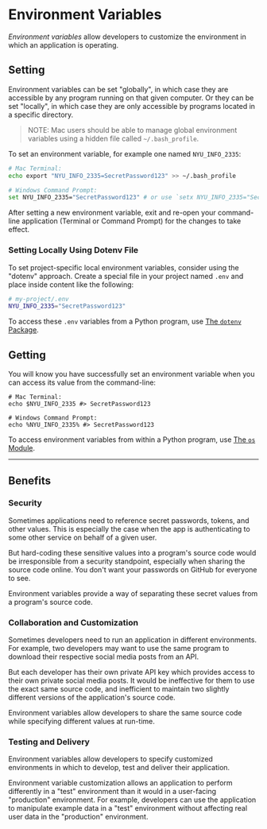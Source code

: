 # Environment Variables

*Environment variables* allow developers to customize the environment in which an application is operating.

## Setting

Environment variables can be set "globally", in which case they are accessible by any program running on that given computer. Or they can be set "locally", in which case they are only accessible by programs located in a specific directory.

> NOTE: Mac users should be able to manage global environment variables using a hidden file called
`~/.bash_profile`.

To set an environment variable, for example one named `NYU_INFO_2335`:

```sh
# Mac Terminal:
echo export "NYU_INFO_2335=SecretPassword123" >> ~/.bash_profile

# Windows Command Prompt:
set NYU_INFO_2335="SecretPassword123" # or use `setx NYU_INFO_2335="SecretPassword123"` to set this variable globally
```

After setting a new environment variable, exit and re-open your command-line application (Terminal or Command Prompt) for the changes to take effect.

### Setting Locally Using Dotenv File

To set project-specific local environment variables, consider using the "dotenv" approach. Create a special file in your project named `.env` and place inside content like the following:

```sh
# my-project/.env
NYU_INFO_2335="SecretPassword123"
```

To access these `.env` variables from a Python program, use [The `dotenv` Package](/notes/programming-languages/python/modules/os.md#accessing-environment-variables).

## Getting

You will know you have successfully set an environment variable when you can access its value from the command-line:

```shell
# Mac Terminal:
echo $NYU_INFO_2335 #> SecretPassword123

# Windows Command Prompt:
echo %NYU_INFO_2335% #> SecretPassword123
```

To access environment variables from within a Python program, use [The `os` Module](/notes/programming-languages/python/modules/os.md#accessing-environment-variables).

<hr>


## Benefits

### Security

Sometimes applications need to reference secret passwords, tokens, and other values. This is especially the case when the app is authenticating to some other service on behalf of a given user.

But hard-coding these sensitive values into a program's source code would be irresponsible from a security standpoint, especially when sharing the source code online. You don't want your passwords on GitHub for everyone to see.

Environment variables provide a way of separating these secret values from a program's source code.

### Collaboration and Customization

Sometimes developers need to run an application in different environments. For example, two developers may want to use the same program to download their respective social media posts from an API.

But each developer has their own private API key which provides access to their own private social media posts. It would be ineffective for them to use the exact same source code, and inefficient to maintain two slightly different versions of the application's source code.

Environment variables allow developers to share the same source code while specifying different values at run-time.

### Testing and Delivery

Environment variables allow developers to specify customized environments in which to develop, test and deliver their application.

Environment variable customization allows an application to perform differently in a "test" environment than it would in a user-facing "production" environment. For example, developers can use the application to manipulate example data in a "test" environment without affecting real user data in the "production" environment.
